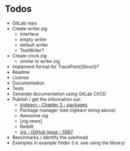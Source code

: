 # Todos

* GitLab repo
* Create writer.zig
  * interface
  * empty writer
  * default writer
  * TestWriter?
* Create clock.zig
  * similar to writer.zig
* Implement format for TracePoint(Struct)?
* Readme
* License
* Documentation
* Tests
* Generate documentation using GitLab CI/CD
* Publish / get the information out:
  * [ziglearn - Chapter 3 - packages](https://ziglearn.org/chapter-3/#packages)
  * Package manager (see ziglearn string above)
  * Awesome zig
  * [zig.news]
  * Reddit
  * [zig - GitHub Issue - 5987](https://github.com/ziglang/zig/issues/5987)
* Benchmarks / identify the overhead
* Examples in example folder (i.e. exe using the library)
